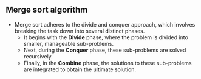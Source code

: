 ## Merge sort algorithm
- Merge sort adheres to the divide and conquer approach, which involves breaking the task down into several distinct phases.
  - It begins with the **Divide** phase, where the problem is divided into smaller, manageable sub-problems.
  - Next, during the **Conquer** phase, these sub-problems are solved recursively.
  - Finally, in the **Combine** phase, the solutions to these sub-problems are integrated to obtain the ultimate solution.
